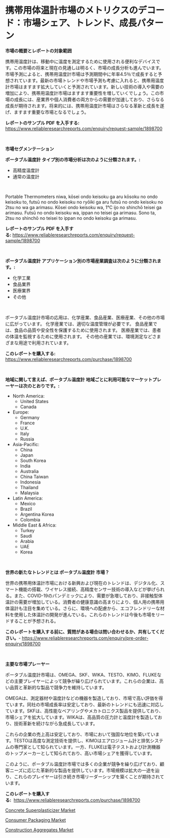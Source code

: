 <p><h1>携帯用体温計市場のメトリクスのデコード：市場シェア、トレンド、成長パターン</h1></p><p><strong>市場の概要とレポートの対象範囲</strong></p>
<p><p>携帯用温度計は、移動中に温度を測定するために使用される便利なデバイスです。この市場の将来と現在の見通しは明るく、市場の成長分析も進んでいます。市場予測によると、携帯用温度計市場は予測期間中に年率4.5％で成長すると予想されています。最新の市場トレンドや市場予測も考慮に入れると、携帯用温度計市場はますます拡大していくと予測されています。新しい技術の導入や需要の増加により、携帯用温度計市場はますます重要性を増していくでしょう。この市場の成長には、産業界や個人消費者の両方からの需要が加速しており、さらなる成長が期待されます。将来的には、携帯用温度計市場はさらなる革新と成長を遂げ、ますます重要な市場となるでしょう。</p></p>
<p><strong>レポートのサンプル PDF を入手する:</strong> <a href="https://www.reliableresearchreports.com/enquiry/request-sample/1898700">https://www.reliableresearchreports.com/enquiry/request-sample/1898700</a></p>
<p>&nbsp;</p>
<p><strong>市場セグメンテーション</strong></p>
<p><strong>ポータブル温度計 タイプ別の市場分析は次のように分類されます。:</strong></p>
<p><ul><li>高精度温度計</li><li>通常の温度計</li></ul></p>
<p>&nbsp;</p>
<p><p>Portable Thermometers niwa, kōsei ondo keisoku ga aru kōsoku no ondo keisoku to, futsū no ondo keisoku no ryōiki ga aru futsū no ondo keisoku no 2tsu no wa ga arimasu. Kōsei ondo keisoku wa, 1℃ ijo no shinchō teisei ga arimasu. Futsū no ondo keisoku wa, ippan no teisei ga arimasu. Sono ta, 2tsu no shinchō no teisei to ippan no ondo keisoku ga arimasu.</p></p>
<p><strong>レポートのサンプル PDF を入手する:</strong>&nbsp;<a href="https://www.reliableresearchreports.com/enquiry/request-sample/1898700">https://www.reliableresearchreports.com/enquiry/request-sample/1898700</a></p>
<p>&nbsp;</p>
<p><strong> ポータブル温度計 アプリケーション別の市場産業調査は次のように分類されます。:</strong></p>
<p><ul><li>化学工業</li><li>食品業界</li><li>医療業界</li><li>その他</li></ul></p>
<p>&nbsp;</p>
<p><p>ポータブル温度計市場の応用は、化学産業、食品産業、医療産業、その他の市場に広がっています。 化学産業では、適切な温度管理が必要です。 食品産業では、食品の品質や安全性を保護するために使用されます。 医療産業では、患者の体温を監視するために使用されます。 その他の産業では、環境測定などさまざまな用途で利用されています。</p></p>
<p><strong>このレポートを購入する:</strong>&nbsp; <a href="https://www.reliableresearchreports.com/purchase/1898700">https://www.reliableresearchreports.com/purchase/1898700</a></p>
<p>&nbsp;</p>
<p><strong>地域に関して言えば、ポータブル温度計 地域ごとに利用可能なマーケットプレーヤーは次のとおりです。:</strong></p>
<p><ul>
    <li>
        North America:
        <ul>
            <li>United States</li>
            <li>Canada</li>
        </ul>
    </li>
    <li>
        Europe:
        <ul>
            <li>Germany</li>
            <li>France</li>
            <li>U.K.</li>
            <li>Italy</li>
            <li>Russia</li>
        </ul>
    </li>
    <li>
        Asia-Pacific:
        <ul>
            <li>China</li>
            <li>Japan</li>
            <li>South Korea</li>
            <li>India</li>
            <li>Australia</li>
            <li>China Taiwan</li>
            <li>Indonesia</li>
            <li>Thailand</li>
            <li>Malaysia</li>
        </ul>
    </li>
    <li>
        Latin America:
        <ul>
            <li>Mexico</li>
            <li>Brazil</li>
            <li>Argentina Korea</li>
            <li>Colombia</li>
        </ul>
    </li>
    <li>
        Middle East & Africa:
        <ul>
            <li>Turkey</li>
            <li>Saudi</li>
            <li>Arabia</li>
            <li>UAE</li>
            <li>Korea</li>
        </ul>
    </li>
    </ul></p>
<p>&nbsp;</p>
<p><strong>世界の新たなトレンドとは ポータブル温度計 市場？</strong></p>
<p><p>世界の携帯用体温計市場における新興および現在のトレンドは、デジタル化、スマート機能の搭載、ワイヤレス接続、高精度センサー技術の導入などが挙げられる。また、COVID-19のパンデミックにより、需要が急増しており、非接触型体温計の需要が増加している。消費者の健康意識の高まりにより、個人用の携帯用体温計も注目を集めている。さらに、環境への配慮から、エコフレンドリーな材料を使用した体温計の開発が進んでいる。これらのトレンドは今後も市場をリードすることが予想される。</p></p>
<p><strong>このレポートを購入する前に、質問がある場合は問い合わせるか、共有してください。</strong>- <a href="https://www.reliableresearchreports.com/enquiry/pre-order-enquiry/1898700">https://www.reliableresearchreports.com/enquiry/pre-order-enquiry/1898700</a></p>
<p>&nbsp;</p>
<p><strong>主要な市場プレーヤー</strong></p>
<p><p>ポータブル温度計市場は、OMEGA、SKF、WIKA、TESTO、KIMO、FLUKEなどの主要プレイヤーによって競争が繰り広げられています。これらの企業は、高い品質と革新的な製品で競争力を維持しています。</p><p>OMEGAは、測定器材や温度計などの機器を製造しており、市場で高い評価を得ています。同社の市場成長率は安定しており、最新のトレンドにも迅速に対応しています。SKFは、高性能なベアリングやメカトロニクス製品を提供しており、市場シェアを拡大しています。WIKAは、高品質の圧力計と温度計を製造しており、技術革新を続けながら急成長しています。</p><p>これらの企業の売上高は安定しており、市場において強固な地位を築いています。TESTOは高度な測定技術を提供し、KIMOはエアロジューム計と排気システムの専門家として知られています。一方、FLUKEは電子テストおよび計測機器のトップメーカーとして知られており、高い市場シェアを獲得しています。</p><p>このように、ポータブル温度計市場では多くの企業が競争を繰り広げており、顧客ニーズに応じた革新的な製品を提供しています。市場規模は拡大の一途を辿り、これらのプレイヤーは引き続き市場リーダーシップを築くことが期待されています。</p></p>
<p><strong>このレポートを購入する:</strong>&nbsp;&nbsp;<a href="https://www.reliableresearchreports.com/purchase/1898700">https://www.reliableresearchreports.com/purchase/1898700</a></p>
<p><p><a href="https://github.com/beatblasta/Market-Research-Report-List-2/blob/main/concrete-superplasticizer-market.md">Concrete Superplasticizer Market</a></p><p><a href="https://github.com/Sinjinluong3e0awx2m195k76/Market-Research-Report-List-1/blob/main/consumer-packaging-market.md">Consumer Packaging Market</a></p><p><a href="https://github.com/shotows/Market-Research-Report-List-1/blob/main/construction-aggregates-market.md">Construction Aggregates Market</a></p></p>